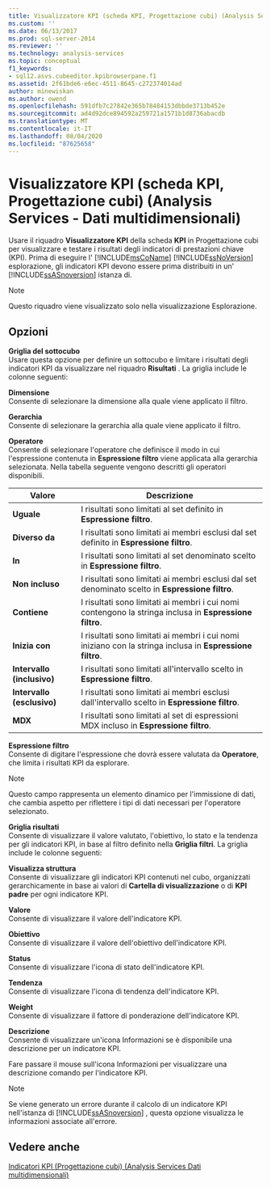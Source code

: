 ```yaml
---
title: Visualizzatore KPI (scheda KPI, Progettazione cubi) (Analysis Services-Dati multidimensionali) | Microsoft Docs
ms.custom: ''
ms.date: 06/13/2017
ms.prod: sql-server-2014
ms.reviewer: ''
ms.technology: analysis-services
ms.topic: conceptual
f1_keywords:
- sql12.asvs.cubeeditor.kpibrowserpane.f1
ms.assetid: 2f61bde6-e6ec-4511-8645-c272374014ad
author: minewiskan
ms.author: owend
ms.openlocfilehash: 591dfb7c27842e365b78484153dbbde3713b452e
ms.sourcegitcommit: ad4d92dce894592a259721a1571b1d8736abacdb
ms.translationtype: MT
ms.contentlocale: it-IT
ms.lasthandoff: 08/04/2020
ms.locfileid: "87625658"
---
```

# <a name="kpi-browser-kpis-tab-cube-designer-analysis-services---multidimensional-data"></a>Visualizzatore KPI (scheda KPI, Progettazione cubi) (Analysis Services - Dati multidimensionali)
  Usare il riquadro **Visualizzatore KPI** della scheda **KPI** in Progettazione cubi per visualizzare e testare i risultati degli indicatori di prestazioni chiave (KPI). Prima di eseguire l' [!INCLUDE[msCoName](../includes/msconame-md.md)] [!INCLUDE[ssNoVersion](../includes/ssnoversion-md.md)] esplorazione, gli indicatori KPI devono essere prima distribuiti in un' [!INCLUDE[ssASnoversion](../includes/ssasnoversion-md.md)] istanza di.  
  
> [!NOTE]  
>  Questo riquadro viene visualizzato solo nella visualizzazione Esplorazione.  
  
## <a name="options"></a>Opzioni  
 **Griglia del sottocubo**  
 Usare questa opzione per definire un sottocubo e limitare i risultati degli indicatori KPI da visualizzare nel riquadro **Risultati** . La griglia include le colonne seguenti:  
  
 **Dimensione**  
 Consente di selezionare la dimensione alla quale viene applicato il filtro.  
  
 **Gerarchia**  
 Consente di selezionare la gerarchia alla quale viene applicato il filtro.  
  
 **Operatore**  
 Consente di selezionare l'operatore che definisce il modo in cui l'espressione contenuta in **Espressione filtro** viene applicata alla gerarchia selezionata. Nella tabella seguente vengono descritti gli operatori disponibili.  
  
|Valore|Descrizione|  
|-----------|-----------------|  
|**Uguale**|I risultati sono limitati al set definito in **Espressione filtro**.|  
|**Diverso da**|I risultati sono limitati ai membri esclusi dal set definito in **Espressione filtro**.|  
|**In**|I risultati sono limitati al set denominato scelto in **Espressione filtro**.|  
|**Non incluso**|I risultati sono limitati ai membri esclusi dal set denominato scelto in **Espressione filtro**.|  
|**Contiene**|I risultati sono limitati ai membri i cui nomi contengono la stringa inclusa in **Espressione filtro**.|  
|**Inizia con**|I risultati sono limitati ai membri i cui nomi iniziano con la stringa inclusa in **Espressione filtro**.|  
|**Intervallo (inclusivo)**|I risultati sono limitati all'intervallo scelto in **Espressione filtro**.|  
|**Intervallo (esclusivo)**|I risultati sono limitati ai membri esclusi dall'intervallo scelto in **Espressione filtro**.|  
|**MDX**|I risultati sono limitati al set di espressioni MDX incluso in **Espressione filtro**.|  
  
 **Espressione filtro**  
 Consente di digitare l'espressione che dovrà essere valutata da **Operatore**, che limita i risultati KPI da esplorare.  
  
> [!NOTE]  
>  Questo campo rappresenta un elemento dinamico per l'immissione di dati, che cambia aspetto per riflettere i tipi di dati necessari per l'operatore selezionato.  
  
 **Griglia risultati**  
 Consente di visualizzare il valore valutato, l'obiettivo, lo stato e la tendenza per gli indicatori KPI, in base al filtro definito nella **Griglia filtri**. La griglia include le colonne seguenti:  
  
 **Visualizza struttura**  
 Consente di visualizzare gli indicatori KPI contenuti nel cubo, organizzati gerarchicamente in base ai valori di **Cartella di visualizzazione** o di **KPI padre** per ogni indicatore KPI.  
  
 **Valore**  
 Consente di visualizzare il valore dell'indicatore KPI.  
  
 **Obiettivo**  
 Consente di visualizzare il valore dell'obiettivo dell'indicatore KPI.  
  
 **Status**  
 Consente di visualizzare l'icona di stato dell'indicatore KPI.  
  
 **Tendenza**  
 Consente di visualizzare l'icona di tendenza dell'indicatore KPI.  
  
 **Weight**  
 Consente di visualizzare il fattore di ponderazione dell'indicatore KPI.  
  
 **Descrizione**  
 Consente di visualizzare un'icona Informazioni se è disponibile una descrizione per un indicatore KPI.  
  
 Fare passare il mouse sull'icona Informazioni per visualizzare una descrizione comando per l'indicatore KPI.  
  
> [!NOTE]  
>  Se viene generato un errore durante il calcolo di un indicatore KPI nell'istanza di [!INCLUDE[ssASnoversion](../includes/ssasnoversion-md.md)] , questa opzione visualizza le informazioni associate all'errore.  
  
## <a name="see-also"></a>Vedere anche  
 [Indicatori KPI &#40;Progettazione cubi&#41; &#40;Analysis Services Dati multidimensionali&#41;](kpis-cube-designer-analysis-services-multidimensional-data.md)  
  
  
